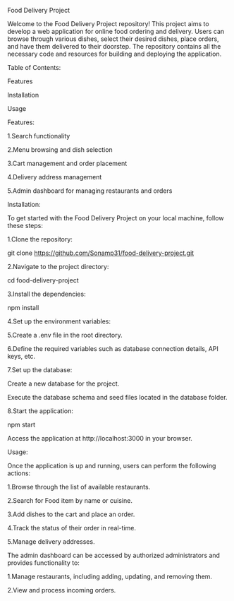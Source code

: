 Food Delivery Project

Welcome to the Food Delivery Project repository! This project aims to develop a web application for online food ordering and delivery. Users can browse through various dishes, select their desired dishes, place orders, and have them delivered to their doorstep. The repository contains all the necessary code and resources for building and deploying the application.

Table of Contents:

Features

Installation

Usage

Features:


1.Search functionality

2.Menu browsing and dish selection

3.Cart management and order placement

4.Delivery address management

5.Admin dashboard for managing restaurants and orders

Installation:

To get started with the Food Delivery Project on your local machine, follow these steps:

1.Clone the repository:


git clone https://github.com/Sonamp31/food-delivery-project.git

2.Navigate to the project directory:

cd food-delivery-project

3.Install the dependencies:


npm install

4.Set up the environment variables:

5.Create a .env file in the root directory.

6.Define the required variables such as database connection details, API keys, etc.

7.Set up the database:

 Create a new database for the project.

 Execute the database schema and seed files located in the database folder.

8.Start the application:


npm start

Access the application at http://localhost:3000 in your browser.

Usage:

Once the application is up and running, users can perform the following actions:

1.Browse through the list of available restaurants.

2.Search for Food item by name or cuisine.

3.Add dishes to the cart and place an order.

4.Track the status of their order in real-time.

5.Manage delivery addresses.

The admin dashboard can be accessed by authorized administrators and provides functionality to:

1.Manage restaurants, including adding, updating, and removing them.

2.View and process incoming orders.



